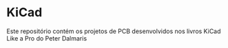 # KiCad
Este repositório contém os projetos de PCB desenvolvidos nos livros KiCad Like a Pro do Peter Dalmaris
